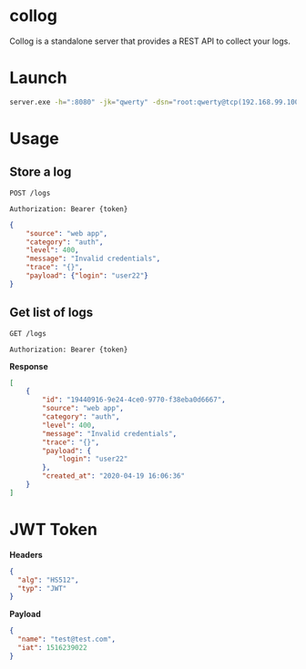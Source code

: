 # collog

Collog is a standalone server that provides a REST API to collect your logs.

# Launch

```bash
server.exe -h=":8080" -jk="qwerty" -dsn="root:qwerty@tcp(192.168.99.100)/logs"
```

# Usage

## Store a log

```
POST /logs

Authorization: Bearer {token}
```

```json
{
	"source": "web app",
	"category": "auth",
	"level": 400,
	"message": "Invalid credentials",
	"trace": "{}",
	"payload": {"login": "user22"}
}
```

## Get list of logs

```
GET /logs

Authorization: Bearer {token}
```

**Response**

```json
[
    {
        "id": "19440916-9e24-4ce0-9770-f38eba0d6667",
        "source": "web app",
        "category": "auth",
        "level": 400,
        "message": "Invalid credentials",
        "trace": "{}",
        "payload": {
            "login": "user22"
        },
        "created_at": "2020-04-19 16:06:36"
    }
]
```

# JWT Token

**Headers**

```json
{
  "alg": "HS512",
  "typ": "JWT"
}
```

**Payload**

```json
{
  "name": "test@test.com",
  "iat": 1516239022
}
```